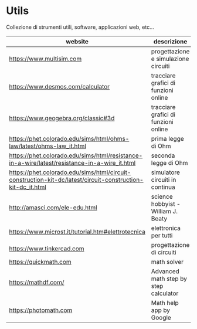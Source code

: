 # Utils

Collezione di strumenti utili, software, applicazioni web, etc...  

| website                                                                                                    | descrizione                           |
| ---------------------------------------------------------------------------------------------------------- | ------------------------------------- |
| https://www.multisim.com                                                                                   | progettazione e simulazione circuiti  |
| https://www.desmos.com/calculator                                                                          | tracciare grafici di funzioni online  |
| https://www.geogebra.org/classic#3d                                                                        | tracciare grafici di funzioni online  |
| https://phet.colorado.edu/sims/html/ohms-law/latest/ohms-law_it.html                                       | prima legge di Ohm                    |
| https://phet.colorado.edu/sims/html/resistance-in-a-wire/latest/resistance-in-a-wire_it.html               | seconda legge di Ohm                  |
| https://phet.colorado.edu/sims/html/circuit-construction-kit-dc/latest/circuit-construction-kit-dc_it.html | simulatore circuiti in continua       |
| http://amasci.com/ele-edu.html                                                                             | science hobbyist - William J. Beaty   |
| https://www.microst.it/tutorial.htm#elettrotecnica                                                         | elettronica per tutti                 |
| https://www.tinkercad.com                                                                                  | progettazione di circuiti             |
| https://quickmath.com                                                                                      | math solver                           |
| https://mathdf.com/                                                                                        | Advanced math step by step calculator |
| https://photomath.com                                                                                      | Math help app by Google               |
